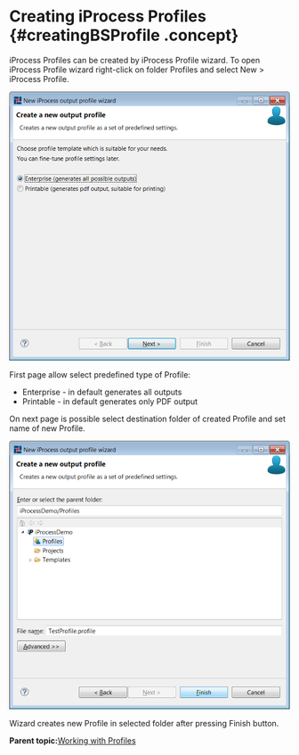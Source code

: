 # Creating iProcess Profiles {#creatingBSProfile .concept}

iProcess Profiles can be created by iProcess Profile wizard. To open iProcess Profile wizard right-click on folder Profiles and select New \> iProcess Profile.

![iProcess Profile wizard](img/createProfileiProcess.png "iProcess Profile wizard")

First page allow select predefined type of Profile:

-   Enterprise - in default generates all outputs
-   Printable - in default generates only PDF output

On next page is possible select destination folder of created Profile and set name of new Profile.

![iProcess Profile wizard - destination folder and Profile name](img/createProfileiProcess2.png "iProcess Profile wizard - destination folder and Profile name")

Wizard creates new Profile in selected folder after pressing Finish button.

**Parent topic:**[Working with Profiles](../../../../modules/nighthawk/setup/dialogs/workingWithProfile.md)

